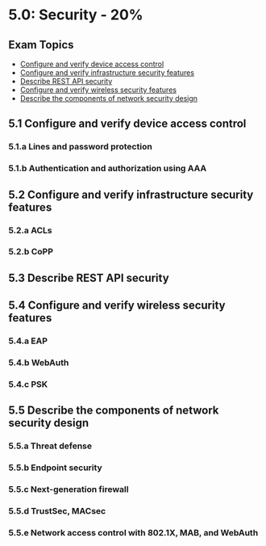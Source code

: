 # 5.0: Security - 20%

## Exam Topics 

* [Configure and verify device access control][5.1]
* [Configure and verify infrastructure security features][5.2]
* [Describe REST API security][5.3]
* [Configure and verify wireless security features][5.4]
* [Describe the components of network security design][5.5]

## 5.1 Configure and verify device access control
### 5.1.a Lines and password protection
### 5.1.b Authentication and authorization using AAA

## 5.2 Configure and verify infrastructure security features
### 5.2.a ACLs
### 5.2.b CoPP

## 5.3 Describe REST API security

## 5.4 Configure and verify wireless security features
### 5.4.a EAP
### 5.4.b WebAuth
### 5.4.c PSK

## 5.5 Describe the components of network security design
### 5.5.a Threat defense
### 5.5.b Endpoint security
### 5.5.c Next-generation firewall
### 5.5.d TrustSec, MACsec
### 5.5.e Network access control with 802.1X, MAB, and WebAuth

<!-- Links for ToC --> 
[5.1]: #51-configure-and-verify-device-access-control
[5.2]: #52-configure-and-verify-infrastructure-security-features
[5.3]: #53-describe-rest-api-security
[5.4]: #54-configure-and-verify-wireless-security-features
[5.5]: #55-describe-the-components-of-network-security-design
